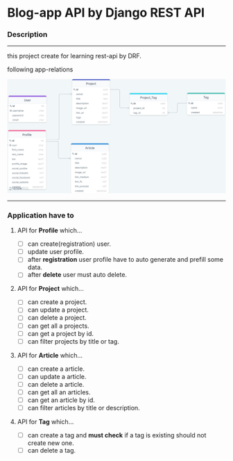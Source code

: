 # Blog-app API by Django REST API

### Description
___

this project create for learning rest-api by DRF. 

following app-relations

![Application relation](/resource/blog-app-relations.png)

___

### Application have to

1. API for **Profile** which...

    - [ ] can create(registration) user.
    - [ ] update user profile.
    - [ ] after **registration** user profile have to auto generate and prefill some data.
    - [ ] after **delete** user must auto delete.

2. API for **Project** which...

    - [ ] can create a project.
    - [ ] can update a project.
    - [ ] can delete a project.
    - [ ] can get all a projects.
    - [ ] can get a project by id.
    - [ ] can filter projects by title or tag.

3. API for **Article** which...

    - [ ] can create a article.
    - [ ] can update a article.
    - [ ] can delete a article.
    - [ ] can get all an articles.
    - [ ] can get an article by id.
    - [ ] can filter articles by title or description.

4. API for **Tag** which...

    - [ ] can create a tag and **must check** if a tag is existing should not create new one.
    - [ ] can delete a tag.
